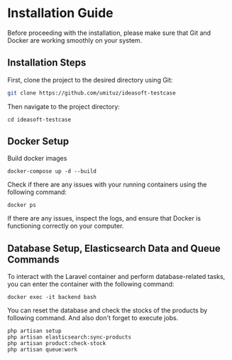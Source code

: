 # Installation Guide

Before proceeding with the installation, please make sure that Git and Docker are working smoothly on your system.

## Installation Steps

First, clone the project to the desired directory using Git:

```bash
git clone https://github.com/umituz/ideasoft-testcase
```
Then navigate to the project directory:

```cd ideasoft-testcase```

## Docker Setup
Build docker images

``docker-compose up -d --build``

Check if there are any issues with your running containers using the following command:

``docker ps``

If there are any issues, inspect the logs, and ensure that Docker is functioning correctly on your computer.

## Database Setup, Elasticsearch Data and Queue Commands

To interact with the Laravel container and perform database-related tasks, you can enter the container with the following command:

``docker exec -it backend bash``

You can reset the database and check the stocks of the products by following command. And also don't forget to execute jobs.

```
php artisan setup
php artisan elasticsearch:sync-products
php artisan product:check-stock
php artisan queue:work
```


